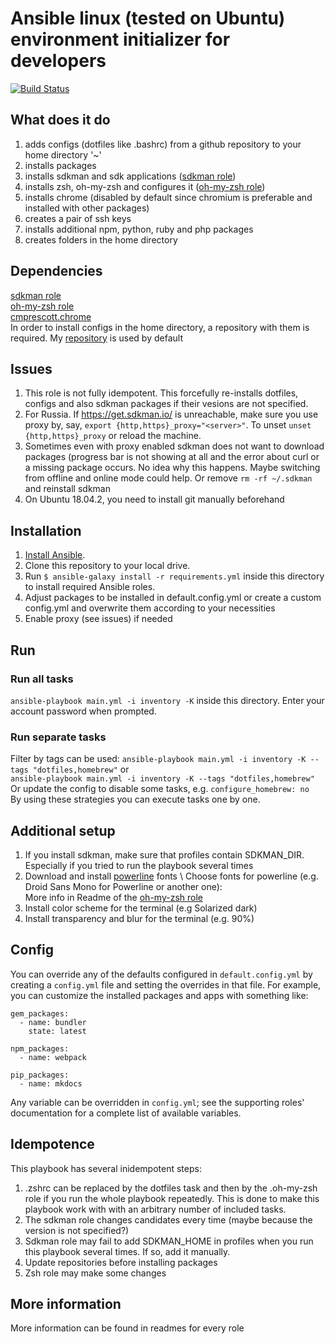 # Ansible linux (tested on Ubuntu) environment initializer for developers
[![Build Status](https://travis-ci.org/GlaIZier/linux-environment.svg?branch=master)](https://travis-ci.org/GlaIZier/linux-environment)

## What does it do
1. adds configs (dotfiles like .bashrc) from a github repository to your home directory '~'
2. installs packages
3. installs sdkman and sdk applications ([sdkman role](https://github.com/Comcast/ansible-sdkman))
4. installs zsh, oh-my-zsh and configures it ([oh-my-zsh role](https://github.com/viasite-ansible/ansible-role-zsh))
5. installs chrome (disabled by default since chromium is preferable and installed with other packages)
5. creates a pair of ssh keys
6. installs additional npm, python, ruby and php packages
7. creates folders in the home directory

## Dependencies
[sdkman role](https://github.com/Comcast/ansible-sdkman)\
[oh-my-zsh role](https://github.com/viasite-ansible/ansible-role-zsh) \
[cmprescott.chrome](https://github.com/cmprescott/ansible-role-chrome) \
In order to install configs in the home directory, a repository with them is required. My [repository](https://github.com/GlaIZier/configs) is used by default

## Issues 
1. This role is not fully idempotent. This forcefully re-installs dotfiles, configs and also sdkman packages if their vesions are not specified. 
2. For Russia. If https://get.sdkman.io/ is unreachable, make sure you use proxy by, say, `export {http,https}_proxy="<server>"`. To unset `unset {http,https}_proxy` or reload the machine. 
3. Sometimes even with proxy enabled sdkman does not want to download packages (progress bar is not showing at all and the error about curl or a missing package occurs. No idea why this happens. Maybe switching from offline and online mode could help. Or remove `rm -rf ~/.sdkman` and reinstall sdkman
4. On Ubuntu 18.04.2, you need to install git manually beforehand
## Installation
  1. [Install Ansible](http://docs.ansible.com/intro_installation.html).
  2. Clone this repository to your local drive.
  3. Run `$ ansible-galaxy install -r requirements.yml` inside this directory to install required Ansible roles.
  4. Adjust packages to be installed in default.config.yml or create a custom config.yml and overwrite them according to your necessities
  5. Enable proxy (see issues) if needed

## Run
### Run all tasks
`ansible-playbook main.yml -i inventory -K` inside this directory. Enter your account password when prompted. 
### Run separate tasks
Filter by tags can be used: `ansible-playbook main.yml -i inventory -K --tags "dotfiles,homebrew"` or \
`ansible-playbook main.yml -i inventory -K --tags "dotfiles,homebrew"` \
Or update the config to disable some tasks, e.g. `configure_homebrew: no` \
By using these strategies you can execute tasks one by one.

## Additional setup
1. If you install sdkman, make sure that profiles contain SDKMAN_DIR. Especially if you tried to run the playbook several times
2. Download and install [powerline](https://github.com/powerline/fonts) fonts \ 
   Choose fonts for powerline (e.g. Droid Sans Mono for Powerline or another one): \
   More info in Readme of the [oh-my-zsh role](https://github.com/viasite-ansible/ansible-role-zsh)
3. Install color scheme for the terminal (e.g Solarized dark)
4. Install transparency and blur for the terminal (e.g. 90%)

## Config
You can override any of the defaults configured in `default.config.yml` by creating a `config.yml` file and setting the overrides in that file. For example, you can customize the installed packages and apps with something like:
    
    gem_packages:
      - name: bundler
        state: latest
    
    npm_packages:
      - name: webpack
    
    pip_packages:
      - name: mkdocs

Any variable can be overridden in `config.yml`; see the supporting roles' documentation for a complete list of available variables.

## Idempotence
This playbook has several inidempotent steps:
1. .zshrc can be replaced by the dotfiles task and then by the .oh-my-zsh role if you run the whole playbook repeatedly. This is done to make this playbook work with with an arbitrary number of included tasks. 
2. The sdkman role changes candidates every time (maybe because the version is not specified?)
3. Sdkman role may fail to add SDKMAN_HOME in profiles when you run this playbook several times. If so, add it manually.
4. Update repositories before installing packages
5. Zsh role may make some changes

## More information
More information can be found in readmes for every role
